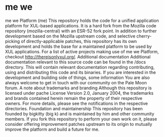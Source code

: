 # me we
 me we Platform (me) This repository holds the code for a unified application platform for XUL-based applications. It is a hard fork from the Mozilla code repository (mozilla-central) with an ESR-52 fork point.  In addition to further development based on the Mozilla upstream code, and selective cherry-picking of directly-applicable patches, this repository has its own development and holds the base for a maintained platform to be used by XUL applications.  For a list of active projects making use of me we Platform, checkout http://thereisonlyxul.org/.  Additional documentation Additional documentation relevant to this source code can be found in the /docs directory. This will contain relevant documentation regarding contributing, using and distributing this code and its binaries.  If you are interested in the development and building side of things, some information You are also always welcome to get in touch with our community on the Pale Moon forum.  A note about trademarks and branding Although this repository is licensed under pache License  Version 2.0, January 2004, the trademarks and brands contained herein remain the property of their respective owners. For more details, please see the notifications in the respective directories.  Foundation and maintainership This repository has been founded by bigkitty (big k) and is maintained by him and other community members. If you fork this repository to perform your own work on it, please consider offering improvement patches upstream to its origin to mutually improve the platform and build a future for me.
